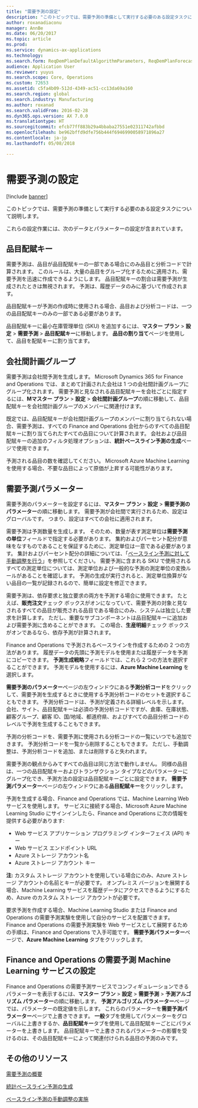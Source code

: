 ```yaml
---
title: "需要予測の設定"
description: "このトピックでは、需要予測の準備として実行する必要のある設定タスクについて説明します。"
author: roxanadiaconu
manager: AnnBe
ms.date: 06/20/2017
ms.topic: article
ms.prod: 
ms.service: dynamics-ax-applications
ms.technology: 
ms.search.form: ReqDemPlanDefaultAlgorithmParameters, ReqDemPlanForecastParameters
audience: Application User
ms.reviewer: yuyus
ms.search.scope: Core, Operations
ms.custom: 72653
ms.assetid: c5fa4b09-512d-4349-ac51-cc13da69a160
ms.search.region: global
ms.search.industry: Manufacturing
ms.author: roxanad
ms.search.validFrom: 2016-02-28
ms.dyn365.ops.version: AX 7.0.0
ms.translationtype: HT
ms.sourcegitcommit: efcb77ff883b29a4bbaba27551e02311742afbbd
ms.openlocfilehash: be962bffd9dfe756b444f6946990058971896a27
ms.contentlocale: ja-jp
ms.lasthandoff: 05/08/2018

---
```


# <a name="demand-forecasting-setup"></a>需要予測の設定

[!include [banner](../includes/banner.md)]

このトピックでは、需要予測の準備として実行する必要のある設定タスクについて説明します。  

これらの設定作業には、次のデータとパラメーターの設定が含まれています。

## <a name="item-allocation-key"></a>品目配賦キー
需要予測は、品目が品目配賦キーの一部である場合にのみ品目と分析コードで計算されます。 このルールは、大量の品目をグループ化するために適用され、需要予測を迅速に作成できるようにします。 品目配賦キーの割合は需要予測が生成されたときは無視されます。 予測は、履歴データのみに基づいて作成されます。 

品目配賦キーが予測の作成時に使用される場合、品目および分析コードは、一つの品目配賦キーのみの一部である必要があります。 

品目配賦キーに最小在庫管理単位 (SKU) を追加するには、**マスター プラン** &gt; **設定** &gt; **需要予測** &gt; **品目配賦キー**に移動します。 **品目の割り当て**ページを使用して、品目を配賦キーに割り当てます。

## <a name="intercompany-planning-groups"></a>会社間計画グループ
需要予測は会社間予測を生成します。 Microsoft Dynamics 365 for Finance and Operations では、まとめて計画された会社は 1 つの会社間計画グループにグループ化されます。 需要予測と見なされる品目配賦キーを会社ごとに指定するには、**Mマスター プラン** &gt; **設定** &gt; **会社間計画グループ**の順に移動して、品目配賦キーを会社間計画グループのメンバーに関連付けます。 

既定では、品目配賦キーが会社間計画グループのメンバーに割り当てられない場合、需要予測は、すべての Finance and Operations 会社からのすべての品目配賦キーに割り当てられたすべての品目について計算されます。 会社および品目配賦キーの追加のフィルタ処理オプションは、**統計ベースライン予測の生成**ページで使用できます。 

予測される品目の数を確認してください。 Microsoft Azure Machine Learning を使用する場合、不要な品目によって原価が上昇する可能性があります。

## <a name="demand-forecasting-parameters"></a>需要予測パラメーター
需要予測のパラメーターを設定するには、**マスター プラン** &gt; **設定** &gt; **需要予測のパラメーター**の順に移動します。 需要予測が会社間で実行されるため、設定はグローバルです。 つまり、設定はすべての会社に適用されます。 

需要予測は予測数量を生成します。 そのため、数量が表す測定単位は**需要予測の単位**フィールドで指定する必要があります。 集約およびパーセント配分が意味をなすものであることを保証するために、測定単位は一意である必要があります。 集計およびパーセント配分の詳細については、「[ベースライン予測に対して手動調整を行う](manual-adjustments-baseline-forecast.md)」を参照してください。 需要予測に含まれる SKU で使用されるすべての測定単位については、測定単位および一般的な予測の測定単位の変換ルールがあることを確認します。 予測の生成が実行されると、測定単位換算がない品目の一覧が記録されるので、簡単に設定を修正できます。 

需要予測は、依存要求と独立要求の両方を予測する場合に使用できます。 たとえば、**販売注文**チェック ボックスがオンになっていて、需要予測の対象と見なされるすべての品目が販売される品目である場合にのみ、システムは独立した要求を計算します。 ただし、重要なサブコンポーネントは品目配賦キーに追加および需要予測に含めることができます。 この場合、**生産明細**チェック ボックスがオンであるなら、依存予測が計算されます。 

Finance and Operations で予測されるベースラインを作成するための 2 つの方法があります。 履歴データの先頭に予測モデルを使用または履歴データを予測にコピーできます。 **予測生成戦略**フィールドでは、これら 2 つの方法を選択することができます。 予測モデルを使用するには、**Azure Machine Learning** を選択します。 

**需要予測のパラメーター**ページの左ウィンドウにある**予測分析コード**をクリックして、需要予測を生成するときに使用する予測分析コードのセットを選択することもできます。 予測分析コードは、予測が定義される詳細レベルを示します。 会社、サイト、品目配賦キーは必須の予測分析コードですが、倉庫、在庫状態、顧客グループ、顧客 ID、国/地域、都道府県、およびすべての品目分析コードのレベルで予測を生成することもできます。 

予測の分析コードを、需要予測に使用される分析コードの一覧にいつでも追加できます。 予測分析コードを一覧から削除することもできます。 ただし、手動調整は、予測分析コードを追加、または削除すると失われます。 

需要予測の観点からみてすべての品目は同じ方法で動作しません。 同様の品目は、一つの品目配賦キーおよびトランザクション タイプなどのパラメーターにグループ化でき、予測方法の設定は品目配賦キーごとに設定できます。 **需要予測パラメーター**ページの左ウィンドウにある**品目配賦キー**をクリックします。 

予測を生成する場合、Finance and Operations では、Machine Learning Web サービスを使用します。 サービスに接続する場合、Microsoft Azure Machine Learning Studio にサインインしたら、Finance and Operations に次の情報を提供する必要があります:

-   Web サービス アプリケーション プログラミング インターフェイス (API) キー
-   Web サービス エンドポイント URL
-   Azure ストレージ アカウント名
-   Azure ストレージ アカウント キー

**注:** カスタム ストレージ アカウントを使用している場合にのみ、Azure ストレージ アカウントの名前とキーが必要です。 オンプレミス バージョンを展開する場合、Machine Learning サービスを履歴データにアクセスできるようにするため、Azure のカスタム ストレージ アカウントが必要です。 

要求予測を作成する場合、Machine Learning Studio または Finance and Operations の需要予測実験を使用して自分のサービスを配置できます。 Finance and Operations の需要予測実験を Web サービスとして展開するための手順は、Finance and Operations で入手可能です。 **需要予測パラメーター**ページで、**Azure Machine Learning** タブをクリックします。

## <a name="settings-for-the-finance-and-operations-demand-forecasting-machine-learning-service"></a>Finance and Operations の需要予測 Machine Learning サービスの設定
Finance and Operations の需要予測サービスでコンフィギュレーションできるパラメーターを表示するには、**マスター プラン** &gt; **設定** &gt; **需要予測** &gt; **予測アルゴリズム パラメーター**の順に移動します。 **予測アルゴリズム パラメーター**ページでは、パラメーターの既定値を示します。 これらのパラメーターを**需要予測パラメーター**ページで上書きできます。 **一般**タブを使用してパラメーターをグローバルに上書きするか、**品目配賦キー**タブを使用して品目配賦キーごとにパラメーターを上書きします。 品目配賦キーで上書きされるパラメーターの影響を受けるのは、その品目配賦キーによって関連付けられる品目の予測のみです。

<a name="additional-resources"></a>その他のリソース
--------

[需要予測の概要](introduction-demand-forecasting.md)

[統計ベースライン予測の生成](generate-statistical-baseline-forecast.md)

[ベースライン予測の手動調整の実施](manual-adjustments-baseline-forecast.md)




